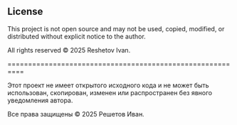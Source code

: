 ## License

This project is not open source and may not be used, copied, modified, or distributed without explicit notice to the author.

All rights reserved © 2025 Reshetov Ivan.

==========================================================

Этот проект не имеет открытого исходного кода и не может быть использован, скопирован, изменен или распространен без явного уведомления автора.

Все права защищены © 2025 Решетов Иван.